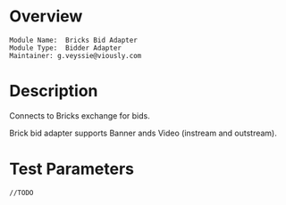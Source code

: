 # Overview

```
Module Name:  Bricks Bid Adapter
Module Type:  Bidder Adapter
Maintainer: g.veyssie@viously.com
```

# Description

Connects to Bricks exchange for bids.

Brick bid adapter supports Banner ands Video (instream and outstream).

# Test Parameters
```
//TODO
```

